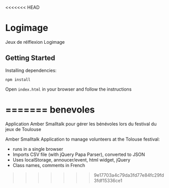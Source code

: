 <<<<<<< HEAD
# Logimage

Jeux de rélflexion Logimage

## Getting Started

Installing dependencies:

```
npm install
```

Open `index.html` in your browser and follow the instructions

=======
﻿benevoles
=========

Application Amber Smalltalk pour gérer les bénévoles lors du festival du jeux de Toulouse

Amber Smalltalk Application to manage volunteers at the Tolouse festival:
- runs in a single browser
- Imports CSV file (with jQuery Papa Parser), converted to JSON
- Uses localStorage, annoucer/event, html widget, jQuery
- Class names, comments in French
>>>>>>> 9e17703a4c79da3fd77e84fc29fd3fdf15336ce1
